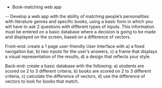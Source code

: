 - Book-matching web app

-- Develop a web app with the ability of matching people’s personalities with literature genres and specific books, using a basic form in which you will have to ask 2 questions with different types of inputs. This information must be entered on a basic database where a decision is going to be made and displayed on the screen, based on a difference of vectors. 

Front-end: create a 1 page user-friendly User Interface with a) a fixed navigation bar, b) two inputs for the user’s answers, c) a frame that displays a visual representation of the results, d) a design that reflects your style. 

Back-end: create a basic database with the following: a) students are scored on 2 to 3 different criteria, b) books are scored on 2 to 3 different criteria, c) calculate the difference of vectors, d) use the difference of vectors to look for books that match.
